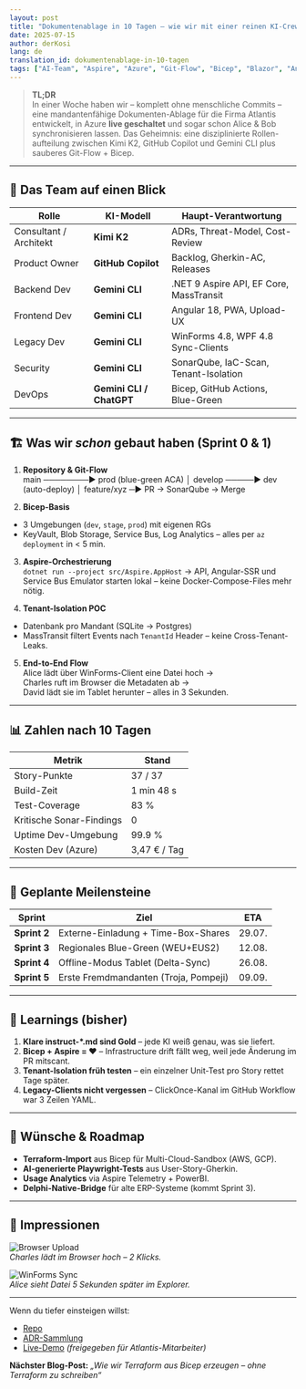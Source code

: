 ```yaml
---
layout: post
title: "Dokumentenablage in 10 Tagen – wie wir mit einer reinen KI-Crew MVP-Software bauen"
date: 2025-07-15
author: derKosi
lang: de
translation_id: dokumentenablage-in-10-tagen
tags: ["AI-Team", "Aspire", "Azure", "Git-Flow", "Bicep", "Blazor", "Angular"]
---
```


> **TL;DR**  
> In einer Woche haben wir – komplett ohne menschliche Commits – eine mandantenfähige Dokumenten-Ablage für die Firma Atlantis entwickelt, in Azure **live geschaltet** und sogar schon Alice & Bob synchronisieren lassen. Das Geheimnis: eine disziplinierte Rollen-aufteilung zwischen Kimi K2, GitHub Copilot und Gemini CLI plus sauberes Git-Flow + Bicep.

---

## 🤖 Das Team auf einen Blick

| Rolle | KI-Modell | Haupt-Verantwortung |
|-------|-----------|---------------------|
| Consultant / Architekt | **Kimi K2** | ADRs, Threat-Model, Cost-Review |
| Product Owner | **GitHub Copilot** | Backlog, Gherkin-AC, Releases |
| Backend Dev | **Gemini CLI** | .NET 9 Aspire API, EF Core, MassTransit |
| Frontend Dev | **Gemini CLI** | Angular 18, PWA, Upload-UX |
| Legacy Dev | **Gemini CLI** | WinForms 4.8, WPF 4.8 Sync-Clients |
| Security | **Gemini CLI** | SonarQube, IaC-Scan, Tenant-Isolation |
| DevOps | **Gemini CLI / ChatGPT** | Bicep, GitHub Actions, Blue-Green |

---

## 🏗️ Was wir *schon* gebaut haben (Sprint 0 & 1)

1. **Repository & Git-Flow**  
main ────────► prod (blue-green ACA)
│
develop ─────► dev (auto-deploy)
│
feature/xyz ─► PR → SonarQube → Merge

2. **Bicep-Basis**  
- 3 Umgebungen (`dev`, `stage`, `prod`) mit eigenen RGs  
- KeyVault, Blob Storage, Service Bus, Log Analytics – alles per `az deployment` in < 5 min.

3. **Aspire-Orchestrierung**  
`dotnet run --project src/Aspire.AppHost` → API, Angular-SSR und Service Bus Emulator starten lokal – keine Docker-Compose-Files mehr nötig.

4. **Tenant-Isolation POC**  
- Datenbank pro Mandant (SQLite → Postgres)  
- MassTransit filtert Events nach `TenantId` Header – keine Cross-Tenant-Leaks.

5. **End-to-End Flow**  
Alice lädt über WinForms-Client eine Datei hoch →  
Charles ruft im Browser die Metadaten ab →  
David lädt sie im Tablet herunter – alles in 3 Sekunden.

---

## 📊 Zahlen nach 10 Tagen

| Metrik | Stand |
|--------|-------|
| Story-Punkte | 37 / 37 |
| Build-Zeit | 1 min 48 s |
| Test-Coverage | 83 % |
| Kritische Sonar-Findings | 0 |
| Uptime Dev-Umgebung | 99.9 % |
| Kosten Dev (Azure) | 3,47 € / Tag |

---

## 🚀 Geplante Meilensteine

| Sprint | Ziel | ETA |
|--------|------|-----|
| **Sprint 2** | Externe-Einladung + Time-Box-Shares | 29.07. |
| **Sprint 3** | Regionales Blue-Green (WEU+EUS2) | 12.08. |
| **Sprint 4** | Offline-Modus Tablet (Delta-Sync) | 26.08. |
| **Sprint 5** | Erste Fremdmandanten (Troja, Pompeji) | 09.09. |

---

## 🧩 Learnings (bisher)

1. **Klare instruct-*.md sind Gold** – jede KI weiß genau, was sie liefert.  
2. **Bicep + Aspire = ❤️** – Infrastructure drift fällt weg, weil jede Änderung im PR mitscant.  
3. **Tenant-Isolation früh testen** – ein einzelner Unit-Test pro Story rettet Tage später.  
4. **Legacy-Clients nicht vergessen** – ClickOnce-Kanal im GitHub Workflow war 3 Zeilen YAML.

---

## 🌱 Wünsche & Roadmap

- **Terraform-Import** aus Bicep für Multi-Cloud-Sandbox (AWS, GCP).  
- **AI-generierte Playwright-Tests** aus User-Story-Gherkin.  
- **Usage Analytics** via Aspire Telemetry + PowerBI.  
- **Delphi-Native-Bridge** für alte ERP-Systeme (kommt Sprint 3).

---

## 📸 Impressionen

![Browser Upload](./docs/media/charles-upload.gif)  
*Charles lädt im Browser hoch – 2 Klicks.*

![WinForms Sync](./docs/media/alice-sync.png)  
*Alice sieht Datei 5 Sekunden später im Explorer.*

---

Wenn du tiefer einsteigen willst:  
- [Repo](https://github.com/atlantis-ds/dokumentenablage)  
- [ADR-Sammlung](https://github.com/atlantis-ds/dokumentenablage/tree/main/docs/adr)  
- [Live-Demo](https://dev.dokumentenablage.atlantis.io) *(freigegeben für Atlantis-Mitarbeiter)*

**Nächster Blog-Post:** *„Wie wir Terraform aus Bicep erzeugen – ohne Terraform zu schreiben“*